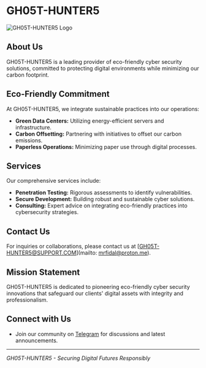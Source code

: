 # GH05T-HUNTER5

![GH05T-HUNTER5 Logo](logo.png)

## About Us

GH05T-HUNTER5 is a leading provider of eco-friendly cyber security solutions, committed to protecting digital environments while minimizing our carbon footprint.

## Eco-Friendly Commitment

At GH05T-HUNTER5, we integrate sustainable practices into our operations:
- **Green Data Centers:** Utilizing energy-efficient servers and infrastructure.
- **Carbon Offsetting:** Partnering with initiatives to offset our carbon emissions.
- **Paperless Operations:** Minimizing paper use through digital processes.

## Services

Our comprehensive services include:
- **Penetration Testing:** Rigorous assessments to identify vulnerabilities.
- **Secure Development:** Building robust and sustainable cyber solutions.
- **Consulting:** Expert advice on integrating eco-friendly practices into cybersecurity strategies.

## Contact Us

For inquiries or collaborations, please contact us at [GH05T-HUNTER5@SUPPORT.COM](mailto: mrfidal@proton.me).

## Mission Statement

GH05T-HUNTER5 is dedicated to pioneering eco-friendly cyber security innovations that safeguard our clients' digital assets with integrity and professionalism.

## Connect with Us

<!-- - Follow us on [Twitter](https://twitter.com/gh05t-hunter5) for updates and insights into sustainable cyber security.
- Connect with us on [Instagram](https://www.instagram.com/gh05t_hunter5) for behind-the-scenes and community engagement. -->
- Join our community on [Telegram](https://t.me/gh05t_hunter5) for discussions and latest announcements.

---

*GH05T-HUNTER5 - Securing Digital Futures Responsibly*
